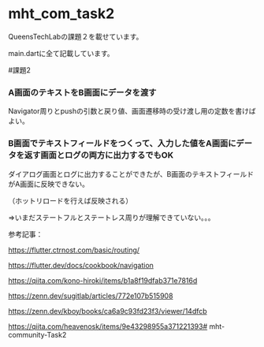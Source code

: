 # mht_com_task2

QueensTechLabの課題２を載せています。

main.dartに全て記載しています。

#課題2
### A画面のテキストをB画面にデータを渡す

Navigator周りとpushの引数と戻り値、画面遷移時の受け渡し用の定数を書けばよい。

### B画面でテキストフィールドをつくって、入力した値をA画面にデータを返す画面とログの両方に出力するでもOK

ダイアログ画面とログに出力することができたが、B画面のテキストフィールドがA画面に反映できない。

（ホットリロードを行えば反映される）

=>いまだステートフルとステートレス周りが理解できていない。。。

参考記事：

https://flutter.ctrnost.com/basic/routing/

https://flutter.dev/docs/cookbook/navigation

https://qiita.com/kono-hiroki/items/b1a8f19dfab371e7816d

https://zenn.dev/sugitlab/articles/772e107b515908

https://zenn.dev/kboy/books/ca6a9c93fd23f3/viewer/14dfcb

https://qiita.com/heavenosk/items/9e43298955a371221393# mht-community-Task2
